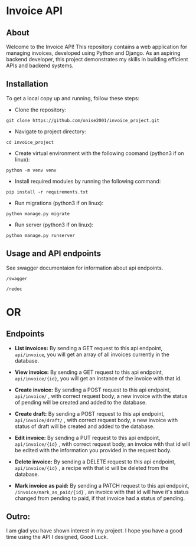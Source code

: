 # Invoice API


## About

Welcome to the Invoice API! This repository contains a web application for managing invoices, developed using Python and Django. As an aspiring backend developer, this project demonstrates my skills in building efficient APIs and backend systems.


## Installation
To get a local copy up and running, follow these steps:

- Clone the repository:
```
git clone https://github.com/onise2001/invoice_project.git
```
- Navigate to project directory:
```
cd invoice_project
```
- Create virtual environment with the following coomand (python3 if on linux):
```
python -m venv venv
```

- Install required modules by running the following command:
```
pip install -r requirements.txt
```

- Run migrations (python3 if on linux):
```
python manage.py migrate
```
- Run server (python3 if on linux):
```
python manage.py runserver
```

## Usage and API endpoints
See swagger documentaion for information about api endpoints.
```
/swagger
```
```
/redoc
```

# OR

## Endpoints
- **List invoices:** By sending a GET request to this api endpoint, ```api/invoice```, you will get an array of all invoices currently in the database.

- **View invoice:** By sending a GET request to this api endpoint, ```api/invoice/{id}```, you will get an instance of the invoice with that id.

- **Create invoice:** By sending a POST request to this api endpoint, ```api/invoice/``` , with correct request body, a new invoice with the status of pending will be created and added to the database.

- **Create draft:** By sending a POST request to this api endpoint, ```api/invoice/draft/``` , with correct request body, a new invoice with status of draft will be created and added to the database.

- **Edit invoice:** By sending a PUT request to this api endpoint, ```api/invoice/{id}``` , with correct request body, an invoice with that id will be edited with the information you provided in the request body.

- **Delete invoice:** By sending a DELETE request to this api endpoint, ```api/invoice/{id}``` ,  a recipe with that id will be deleted from the database.

- **Mark invoice as paid:** By sending a PATCH request to this api endpoint, ```/invoice/mark_as_paid/{id}``` ,  an invoice with that id will have it's status changed from pending to paid, if that invoice had a status of pending.





## Outro:
I am glad you have shown interest in my project. I hope you have a good time using the API I designed, Good Luck.